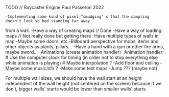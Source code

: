 
TODO // Raycaster Engine Paul Passeron 2022


	-Implementing some kind of pixel "smudging" s that the sampling doesn't look so bad standing far away
from a wall.
	-Have a way of creating maps // Done 
	-Have a way of loading maps // Not really done but getting there
	-Have multiple types of walls in map
	-Maybe some doors, etc
	-Billboard perspective for mobs, items and other objects as plants, pillars...
	-Have a hand with a gun or other fire arms, maybe sword...
	-Animations (create animation handler)
	-Animation handler:
		# Use the computer clock for timing (in order not to stop everything else while animation is playing)
		# Maybe interpolation ?
	-Add floor and ceiling
	-Maybe some music/sfx ?
	-Make some test maps
	-Jump ??? (maybe not)
	

For multiple wall sizes, we should have the wall start at an height independent of the wall height
(not centered on the screen) because if we don't, bigger walls' starts would be lower than smaller walls' starts. 